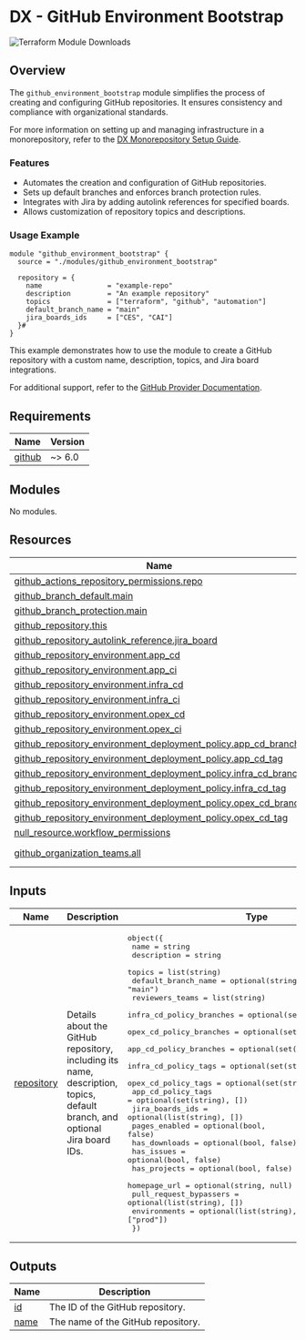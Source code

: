 # DX - GitHub Environment Bootstrap

![Terraform Module Downloads](https://img.shields.io/terraform/module/dm/pagopa-dx/github-environment-bootstrap/github?logo=terraform&label=downloads&cacheSeconds=5000&link=https%3A%2F%2Fregistry.terraform.io%2Fmodules%2Fpagopa-dx%2Fgithub-environment-bootstrap%2Fgithub%2Flatest)

## Overview

The `github_environment_bootstrap` module simplifies the process of creating and configuring GitHub repositories. It ensures consistency and compliance with organizational standards.

For more information on setting up and managing infrastructure in a monorepository, refer to the [DX Monorepository Setup Guide](https://pagopa.github.io/dx/docs/getting-started/monorepository-setup).

### Features

- Automates the creation and configuration of GitHub repositories.
- Sets up default branches and enforces branch protection rules.
- Integrates with Jira by adding autolink references for specified boards.
- Allows customization of repository topics and descriptions.

### Usage Example

```hcl
module "github_environment_bootstrap" {
  source = "./modules/github_environment_bootstrap"

  repository = {
    name                = "example-repo"
    description         = "An example repository"
    topics              = ["terraform", "github", "automation"]
    default_branch_name = "main"
    jira_boards_ids     = ["CES", "CAI"]
  }#
}
```

This example demonstrates how to use the module to create a GitHub repository with a custom name, description, topics, and Jira board integrations.

For additional support, refer to the [GitHub Provider Documentation](https://registry.terraform.io/providers/integrations/github/latest/docs).

<!-- BEGIN_TF_DOCS -->
## Requirements

| Name | Version |
|------|---------|
| <a name="requirement_github"></a> [github](#requirement\_github) | ~> 6.0 |

## Modules

No modules.

## Resources

| Name | Type |
|------|------|
| [github_actions_repository_permissions.repo](https://registry.terraform.io/providers/integrations/github/latest/docs/resources/actions_repository_permissions) | resource |
| [github_branch_default.main](https://registry.terraform.io/providers/integrations/github/latest/docs/resources/branch_default) | resource |
| [github_branch_protection.main](https://registry.terraform.io/providers/integrations/github/latest/docs/resources/branch_protection) | resource |
| [github_repository.this](https://registry.terraform.io/providers/integrations/github/latest/docs/resources/repository) | resource |
| [github_repository_autolink_reference.jira_board](https://registry.terraform.io/providers/integrations/github/latest/docs/resources/repository_autolink_reference) | resource |
| [github_repository_environment.app_cd](https://registry.terraform.io/providers/integrations/github/latest/docs/resources/repository_environment) | resource |
| [github_repository_environment.app_ci](https://registry.terraform.io/providers/integrations/github/latest/docs/resources/repository_environment) | resource |
| [github_repository_environment.infra_cd](https://registry.terraform.io/providers/integrations/github/latest/docs/resources/repository_environment) | resource |
| [github_repository_environment.infra_ci](https://registry.terraform.io/providers/integrations/github/latest/docs/resources/repository_environment) | resource |
| [github_repository_environment.opex_cd](https://registry.terraform.io/providers/integrations/github/latest/docs/resources/repository_environment) | resource |
| [github_repository_environment.opex_ci](https://registry.terraform.io/providers/integrations/github/latest/docs/resources/repository_environment) | resource |
| [github_repository_environment_deployment_policy.app_cd_branch](https://registry.terraform.io/providers/integrations/github/latest/docs/resources/repository_environment_deployment_policy) | resource |
| [github_repository_environment_deployment_policy.app_cd_tag](https://registry.terraform.io/providers/integrations/github/latest/docs/resources/repository_environment_deployment_policy) | resource |
| [github_repository_environment_deployment_policy.infra_cd_branch](https://registry.terraform.io/providers/integrations/github/latest/docs/resources/repository_environment_deployment_policy) | resource |
| [github_repository_environment_deployment_policy.infra_cd_tag](https://registry.terraform.io/providers/integrations/github/latest/docs/resources/repository_environment_deployment_policy) | resource |
| [github_repository_environment_deployment_policy.opex_cd_branch](https://registry.terraform.io/providers/integrations/github/latest/docs/resources/repository_environment_deployment_policy) | resource |
| [github_repository_environment_deployment_policy.opex_cd_tag](https://registry.terraform.io/providers/integrations/github/latest/docs/resources/repository_environment_deployment_policy) | resource |
| [null_resource.workflow_permissions](https://registry.terraform.io/providers/hashicorp/null/latest/docs/resources/resource) | resource |
| [github_organization_teams.all](https://registry.terraform.io/providers/integrations/github/latest/docs/data-sources/organization_teams) | data source |

## Inputs

| Name | Description | Type | Default | Required |
|------|-------------|------|---------|:--------:|
| <a name="input_repository"></a> [repository](#input\_repository) | Details about the GitHub repository, including its name, description, topics, default branch, and optional Jira board IDs. | <pre>object({<br/>    name                     = string<br/>    description              = string<br/>    topics                   = list(string)<br/>    default_branch_name      = optional(string, "main")<br/>    reviewers_teams          = list(string)<br/>    infra_cd_policy_branches = optional(set(string), ["main"])<br/>    opex_cd_policy_branches  = optional(set(string), ["main"])<br/>    app_cd_policy_branches   = optional(set(string), ["main"])<br/>    infra_cd_policy_tags     = optional(set(string), [])<br/>    opex_cd_policy_tags      = optional(set(string), [])<br/>    app_cd_policy_tags       = optional(set(string), [])<br/>    jira_boards_ids          = optional(list(string), [])<br/>    pages_enabled            = optional(bool, false)<br/>    has_downloads            = optional(bool, false)<br/>    has_issues               = optional(bool, false)<br/>    has_projects             = optional(bool, false)<br/>    homepage_url             = optional(string, null)<br/>    pull_request_bypassers   = optional(list(string), [])<br/>    environments             = optional(list(string), ["prod"])<br/>  })</pre> | n/a | yes |

## Outputs

| Name | Description |
|------|-------------|
| <a name="output_id"></a> [id](#output\_id) | The ID of the GitHub repository. |
| <a name="output_name"></a> [name](#output\_name) | The name of the GitHub repository. |
<!-- END_TF_DOCS -->
